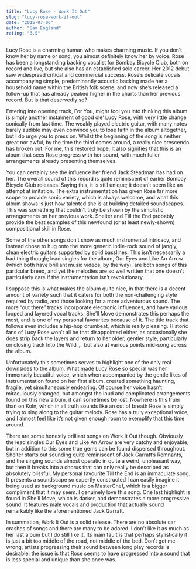 ```yaml
---
title: "Lucy Rose - Work It Out"
slug: "lucy-rose-work-it-out"
date: "2015-07-06"
author: "Sam England"
rating: "3.5"
---
```


Lucy Rose is a charming human who makes charming music. If you don’t know her by name or song, you almost definitely know her by voice. Rose has been a longstanding backing vocalist for Bombay Bicycle Club, both on record and live, but she also has an established solo career. Her 2012 debut saw widespread critical and commercial success. Rose’s delicate vocals accompanying simple, predominantly acoustic backing made her a household name within the British folk scene, and now she’s released a follow-up that has already peaked higher in the charts than her previous record. But is that deservedly so?

Entering into opening track, For You, might fool you into thinking this album is simply another instalment of good ole’ Lucy Rose, with very little change sonically from last time. The weakly played electric guitar, with many notes barely audible may even convince you to lose faith in the album altogether, but I do urge you to press on. Whilst the beginning of the song is neither great nor awful, by the time the third comes around, a really nice crescendo has broken out. For me, this restored hope. It also signifies that this is an album that sees Rose progress with her sound, with much fuller arrangements already presenting themselves.

You can certainly see the influence her friend Jack Steadman has had on her. The overall sound of this record is quite reminiscent of earlier Bombay Bicycle Club releases. Saying this, it is still unique; it doesn’t seem like an attempt at imitation. The extra instrumentation has given Rose far more scope to provide sonic variety, which is always welcome, and what this album shows is just how talented she is at building detailed soundscapes. This was something that couldn’t truly be shown by the simplistic arrangements on her previous work. Shelter and Till the End probably provide the best examples of this newfound (or at least newly-shown) compositional skill in Rose.

Some of the other songs don’t show as much instrumental intricacy, and instead chose to hug onto the more generic indie-rock sound of jangly, clean electric guitars supported by solid basslines. This isn’t necessarily a bad thing though; lead singles for the album, Our Eyes and Like An Arrow (which both have brilliant music videos, by the way), are both songs of this particular breed, and yet the melodies are so well written that one doesn’t particularly care if the instrumentation isn’t revolutionary.

I suppose this is what makes the album quite nice, in that there is a decent amount of variety such that it caters for both the non-challenging style required by radio, and those looking for a more adventurous sound. The more “out there” tracks incorporate electronic influences, and have various looped and layered vocal tracks. She’ll Move demonstrates this perhaps the most, and is one of my personal favourites because of it. The title track that follows even includes a hip-hop drumbeat, which is really pleasing. Historic fans of Lucy Rose won’t all be that disappointed either, as occasionally she does strip back the layers and return to her older, gentler style, particularly on closing track Into the Wild_,_ but also at various points mid-song across the album.

Unfortunately this sometimes serves to highlight one of the only real downsides to the album. What made Lucy Rose so special was her immensely beautiful voice, which when accompanied by the gentle likes of instrumentation found on her first album, created something haunting, fragile, yet simultaneously endearing. Of course her voice hasn’t miraculously changed, but amongst the loud and complicated arrangements found on this new album, it can sometimes be lost. Nowhere is this truer than on Koln, which in all truth sounds like an out of breath Rose is simply trying to sing along to the guitar melody. Rose has a truly exceptional voice, and I almost feel like it’s not given enough room to exemplify that this time around.

There are some honestly brilliant songs on Work It Out though. Obviously the lead singles Our Eyes and Like An Arrow are very catchy and enjoyable, but in addition to this some true gems can be found dispersed throughout. Shelter starts out sounding quite reminiscent of Jack Garratt’s Remnants, and the singing sounds almost operatic in quite a weird, unpleasant way, but then it breaks into a chorus that can only really be described as absolutely blissful. My personal favourite Till the End is an immaculate song. It presents a soundscape so expertly constructed I can easily imagine it being used as background music on MasterChef, which is a bigger compliment that it may seem. I genuinely love this song. One last highlight is found in She’ll Move, which is darker, and demonstrates a more progressive sound. It features male vocals and production that actually sound remarkably like the aforementioned Jack Garratt.

In summation, Work It Out is a solid release. There are no absolute car crashes of songs and there are many to be adored. I don’t like it as much as her last album but I do still like it. Its main fault is that perhaps stylistically it is just a bit too middle of the road, not middle of the bed. Don’t get me wrong, artists progressing their sound between long play records is desirable; the issue is that Rose seems to have progressed into a sound that is less special and unique than she once was.
